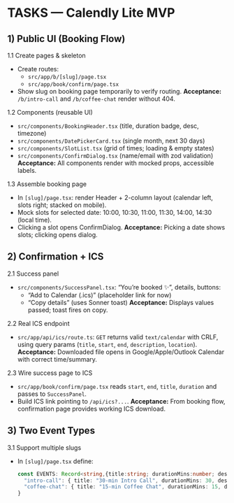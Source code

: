 # TASKS — Calendly Lite MVP

## 1) Public UI (Booking Flow)
1.1 Create pages & skeleton
- Create routes:
  - `src/app/b/[slug]/page.tsx`
  - `src/app/book/confirm/page.tsx`
- Show slug on booking page temporarily to verify routing.
**Acceptance:** `/b/intro-call` and `/b/coffee-chat` render without 404.

1.2 Components (reusable UI)
- `src/components/BookingHeader.tsx` (title, duration badge, desc, timezone)
- `src/components/DatePickerCard.tsx` (single month, next 30 days)
- `src/components/SlotList.tsx` (grid of times; loading & empty states)
- `src/components/ConfirmDialog.tsx` (name/email with zod validation)
**Acceptance:** All components render with mocked props, accessible labels.

1.3 Assemble booking page
- In `[slug]/page.tsx`: render Header + 2-column layout (calendar left, slots right; stacked on mobile).
- Mock slots for selected date: 10:00, 10:30, 11:00, 11:30, 14:00, 14:30 (local time).
- Clicking a slot opens ConfirmDialog.
**Acceptance:** Picking a date shows slots; clicking opens dialog.

## 2) Confirmation + ICS
2.1 Success panel
- `src/components/SuccessPanel.tsx`: “You’re booked ✨”, details, buttons:
  - “Add to Calendar (.ics)” (placeholder link for now)
  - “Copy details” (uses Sonner toast)
**Acceptance:** Displays values passed; toast fires on copy.

2.2 Real ICS endpoint
- `src/app/api/ics/route.ts`: `GET` returns valid `text/calendar` with CRLF, using query params (`title`, `start`, `end`, `description`, `location`).
**Acceptance:** Downloaded file opens in Google/Apple/Outlook Calendar with correct time/summary.

2.3 Wire success page to ICS
- `src/app/book/confirm/page.tsx` reads `start`, `end`, `title`, `duration` and passes to `SuccessPanel`.
- Build ICS link pointing to `/api/ics?...`.
**Acceptance:** From booking flow, confirmation page provides working ICS download.

## 3) Two Event Types
3.1 Support multiple slugs
- In `[slug]/page.tsx` define:
  ```ts
  const EVENTS: Record<string,{title:string; durationMins:number; description:string}> = {
    "intro-call": { title: "30-min Intro Call", durationMins: 30, description: "Let’s connect." },
    "coffee-chat": { title: "15-min Coffee Chat", durationMins: 15, description: "Quick virtual coffee." }
  }
